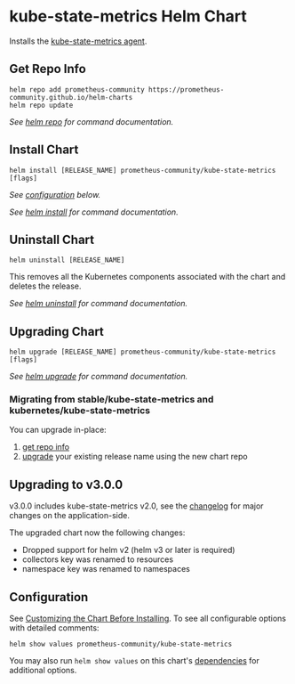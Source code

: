 # kube-state-metrics Helm Chart

Installs the [kube-state-metrics agent](https://github.com/kubernetes/kube-state-metrics).

## Get Repo Info

```console
helm repo add prometheus-community https://prometheus-community.github.io/helm-charts
helm repo update
```

_See [helm repo](https://helm.sh/docs/helm/helm_repo/) for command documentation._

## Install Chart

```console
helm install [RELEASE_NAME] prometheus-community/kube-state-metrics [flags]
```

_See [configuration](#configuration) below._

_See [helm install](https://helm.sh/docs/helm/helm_install/) for command documentation._

## Uninstall Chart

```console
helm uninstall [RELEASE_NAME]
```

This removes all the Kubernetes components associated with the chart and deletes the release.

_See [helm uninstall](https://helm.sh/docs/helm/helm_uninstall/) for command documentation._

## Upgrading Chart

```console
helm upgrade [RELEASE_NAME] prometheus-community/kube-state-metrics [flags]
```

_See [helm upgrade](https://helm.sh/docs/helm/helm_upgrade/) for command documentation._

### Migrating from stable/kube-state-metrics and kubernetes/kube-state-metrics

You can upgrade in-place:

1. [get repo info](#get-repo-info)
1. [upgrade](#upgrading-chart) your existing release name using the new chart repo


## Upgrading to v3.0.0

v3.0.0 includes kube-state-metrics v2.0, see the [changelog](https://github.com/kubernetes/kube-state-metrics/blob/release-2.0/CHANGELOG.md) for major changes on the application-side.

The upgraded chart now the following changes:
* Dropped support for helm v2 (helm v3 or later is required)
* collectors key was renamed to resources
* namespace key was renamed to namespaces


## Configuration

See [Customizing the Chart Before Installing](https://helm.sh/docs/intro/using_helm/#customizing-the-chart-before-installing). To see all configurable options with detailed comments:

```console
helm show values prometheus-community/kube-state-metrics
```

You may also run `helm show values` on this chart's [dependencies](#dependencies) for additional options.
